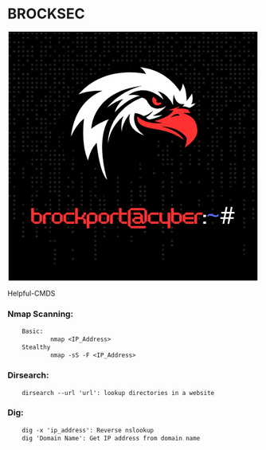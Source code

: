 # BROCKSEC
<p align="center">
<img src="https://github.com/Cleck777/BROCKSEC/blob/main/Brockport%40Cyber%7E(2).png")
</p>
<br />  
<p></p>
Helpful-CMDS

### Nmap Scanning:
        Basic:
                nmap <IP_Address> 
        Stealthy
                nmap -sS -F <IP_Address>


### Dirsearch:
        dirsearch --url 'url': lookup directories in a website

### Dig:
        dig -x 'ip_address': Reverse nslookup
        dig 'Domain Name': Get IP address from domain name

        




